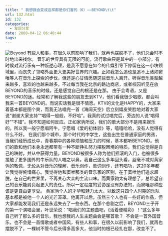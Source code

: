 ```yaml
---
title: " 我想我会变成这样都是你们害的（6）——BEYOND\t\t"
url: 132.html
id: 132
categories:
  - 发现分享
date: 2008-04-12 06:40:44
tags:
---
```


![Beyond](../../../images/2008/04/beyond.jpg) 有些人和事，在很久以前影响了我们，就再也摆脱不了，他们总会时不时地出来找你。 音乐的世界具有无限的可能，流行歌曲只是其中的一小部分，有时候对流行乐有一种叛逆心理，是我不愿意在如今的传媒引导下停留在这一小块领域里，而丧失了领略外面更大更美好世界的兴趣。正如我怎么追也是追不上诸如窦唯等人在音乐上探索的步伐，但还是心甘情愿随这些音乐人离开。听得音乐类型越来越多，喜欢的也越来越多。不过每当我在北京的路边商店，或者校园听见在放BEYOND的音乐的时候，还是感觉自己的根还是在那。 由于会粤语，又是BEYOND的迷。经常和了解我这些的朋友去到KTV，他们看我很少唱歌，都会叫我来一首BEYOND的。而说实话我是很不情愿。KTV的文化是HAPPY的，大家来着基本都是图个爽，而我无法唱完一首《海阔天空》后立刻嬉皮笑脸地对着大家说“谢谢大家支持”“唱得一般般，不好哈”。我真的试过唱完后，旁边的人说“唱得好”“不错”。我不知道如何反应。正如家驹所说，我们的歌大部分不是用来娱乐的。所以我一般宁愿唱阿牛，宁愿唱《爱的初体验》等，嘻嘻哈哈，没有人觉得有什么不好。 在我们那个城市，那个时代的中学生，这些出生在普通家庭的男孩，当我们经历成长中，青春期中的各种烦恼和压力的时候，基本都听BEYOND。他们的歌和他们本身永远都带有一种不断挣扎努力摆脱困境的特质，我们总觉得是自己的映射，并从中获得力量。BEYOND被很多人称为他们摇滚的入门，也被很多接触了更多国外的牛乐队的人嗤之以鼻。我自己这么多年回头看，丝毫不减对黄家驹的敬佩，无论从对音乐的理解，音乐创作，歌词创作，还有唱功，这20多年都让我觉得惋惜痛心。我觉得他和窦唯那类的音乐家的区别，在于窦唯他们追求超脱，在自己的世界里，不再关心大众的主流口味。而黄家驹太有理想了，总希望自己的音乐能肩负起更大的责任。所以一定程度的妥协是没有办法的，而窦唯那种应该是更自由更享受。 黄家驹个人的才华和魅力太大，以致这只四个人时期的乐队基本都是被他一个人的光芒笼罩。他离开以后，虽然三个人也有一些好的作品，但大家都能发现我们还是永远失去了一些东西。在那个悲剧之后，BEYOND三子开的第一个演唱会里，叶世荣说：“唱我们的主题曲吧，《活着便精彩》！”这么多年自己听了那么多的音乐，我也想我的人生主题曲会是哪首歌？  不会是一首外国音乐，也不会是一首情歌或者中国风，有些人和事，在很久以前影响了我们，就再也摆脱不了，一棵树不管今后长得多高多大，他当时的根已经扎在那，改变不了。
